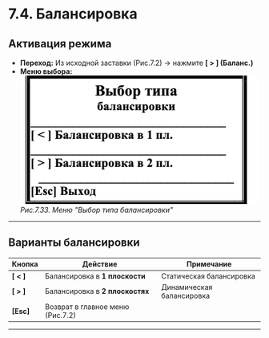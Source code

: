 # 7.4. Балансировка

## Активация режима
- **Переход:** Из исходной заставки (Рис.7.2) → нажмите **[ > ] (Баланс.)**
- **Меню выбора:**  
  ![](image-18.png)  
  *Рис.7.33. Меню "Выбор типа балансировки"*

---

## Варианты балансировки
| Кнопка       | Действие                                 | Примечание                     |
|--------------|------------------------------------------|--------------------------------|
| **[ < ]**    | Балансировка в **1 плоскости**           | Статическая балансировка       |
| **[ > ]**    | Балансировка в **2 плоскостях**          | Динамическая балансировка      |
| **[Esc]**    | Возврат в главное меню (Рис.7.2)         |                                |

---

